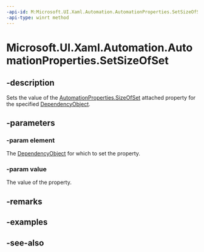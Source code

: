 ```yaml
---
-api-id: M:Microsoft.UI.Xaml.Automation.AutomationProperties.SetSizeOfSet(Microsoft.UI.Xaml.DependencyObject,System.Int32)
-api-type: winrt method
---
```


<!-- Method syntax
public void SetSizeOfSet(Windows.UI.Xaml.DependencyObject element, System.Int32 value)
-->

# Microsoft.UI.Xaml.Automation.AutomationProperties.SetSizeOfSet

## -description
Sets the value of the [AutomationProperties.SizeOfSet](/uwp/api/microsoft.ui.xaml.automation.automationproperties#xaml-attached-properties) attached property for the specified [DependencyObject](../microsoft.ui.xaml/dependencyobject.md).

## -parameters
### -param element
The [DependencyObject](../microsoft.ui.xaml/dependencyobject.md) for which to set the property.

### -param value
The value of the property.

## -remarks

## -examples

## -see-also
